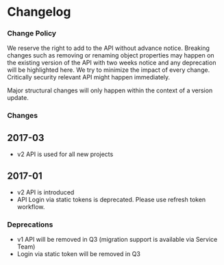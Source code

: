 # Changelog

### Change Policy

We reserve the right to add to the API without advance notice.
Breaking changes such as removing or renaming object properties may happen on the existing version of the API
with two weeks notice and any deprecation will be highlighted here. We try to minimize the impact of every change. 
Critically security relevant API might happen immediately.

Major structural changes will only happen within the context of a version update.

### Changes



## 2017-03
* v2 API is used for all new projects


## 2017-01
* v2 API is introduced
* API Login via static tokens is deprecated. Please use refresh token workflow.


### Deprecations
* v1 API will be removed in Q3 (migration support is available via Service Team)
* Login via static token will be removed in Q3
